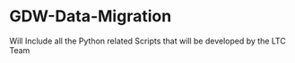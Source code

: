 # GDW-Data-Migration
Will Include all the Python related Scripts that will be developed by the LTC Team

